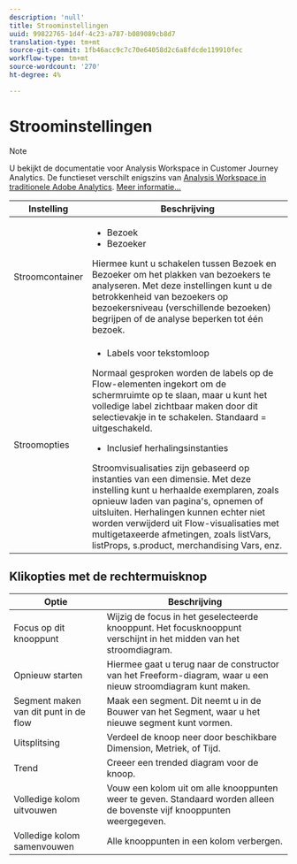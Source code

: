 ```yaml
---
description: 'null'
title: Stroominstellingen
uuid: 99822765-1d4f-4c23-a787-b089089cb8d7
translation-type: tm+mt
source-git-commit: 1fb46acc9c7c70e64058d2c6a8fdcde119910fec
workflow-type: tm+mt
source-wordcount: '270'
ht-degree: 4%

---
```



# Stroominstellingen

>[!NOTE]
>
>U bekijkt de documentatie voor Analysis Workspace in Customer Journey Analytics. De functieset verschilt enigszins van [Analysis Workspace in traditionele Adobe Analytics](https://docs.adobe.com/content/help/en/analytics/analyze/analysis-workspace/home.html). [Meer informatie...](/help/getting-started/cja-aa.md)

| Instelling | Beschrijving |
|--- |--- |
| Stroomcontainer | <ul><li>Bezoek</li><li>Bezoeker</li></ul> Hiermee kunt u schakelen tussen Bezoek en Bezoeker om het plakken van bezoekers te analyseren. Met deze instellingen kunt u de betrokkenheid van bezoekers op bezoekersniveau (verschillende bezoeken) begrijpen of de analyse beperken tot één bezoek. |
| Stroomopties | <ul><li>Labels voor tekstomloop</li></ul> Normaal gesproken worden de labels op de Flow-elementen ingekort om de schermruimte op te slaan, maar u kunt het volledige label zichtbaar maken door dit selectievakje in te schakelen.  Standaard = uitgeschakeld.<ul><li>Inclusief herhalingsinstanties</li></ul> Stroomvisualisaties zijn gebaseerd op instanties van een dimensie. Met deze instelling kunt u herhaalde exemplaren, zoals opnieuw laden van pagina&#39;s, opnemen of uitsluiten. Herhalingen kunnen echter niet worden verwijderd uit Flow-visualisaties met multigetaxeerde afmetingen, zoals listVars, listProps, s.product, merchandising Vars, enz. |

## Klikopties met de rechtermuisknop

| Optie | Beschrijving |
|--- |--- |
| Focus op dit knooppunt | Wijzig de focus in het geselecteerde knooppunt. Het focusknooppunt verschijnt in het midden van het stroomdiagram. |
| Opnieuw starten | Hiermee gaat u terug naar de constructor van het Freeform-diagram, waar u een nieuw stroomdiagram kunt maken. |
| Segment maken van dit punt in de flow | Maak een segment. Dit neemt u in de Bouwer van het Segment, waar u het nieuwe segment kunt vormen. |
| Uitsplitsing | Verdeel de knoop neer door beschikbare Dimension, Metriek, of Tijd. |
| Trend | Creeer een trended diagram voor de knoop. |
| Volledige kolom uitvouwen | Vouw een kolom uit om alle knooppunten weer te geven. Standaard worden alleen de bovenste vijf knooppunten weergegeven. |
| Volledige kolom samenvouwen | Alle knooppunten in een kolom verbergen. |
